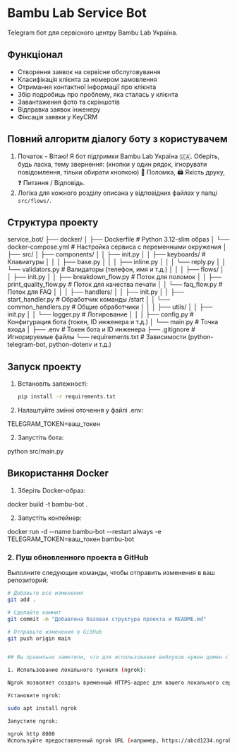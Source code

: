 # Bambu Lab Service Bot

Telegram бот для сервісного центру Bambu Lab Україна.

## Функціонал
- Створення заявок на сервісне обслуговування
- Класифікація клієнта за номером замовлення
- Отримання контактної інформації про клієнта
- Збір подробиць про проблему, яка сталась у клієнта
- Завантаження фото та скріншотів
- Відправка заявок інженеру
- Фіксація заявки у KeyCRM

## Повний алгоритм діалогу боту з користувачем
1. Початок - Вітаю! Я бот підтримки Bambu Lab Україна 🇺🇦. Оберіть, будь ласка, тему звернення: (кнопки у один рядок, ігнорувати повідомлення, тільки обирати кнопкою) 🔧 Поломка, 🖨 Якість друку, ❓ Питання / Відповідь.
2. Логіка для кожного розділу описана у відповідних файлах у папці `src/flows/`.

## Структура проекту

service_bot/
├── docker/
│ ├── Dockerfile # Python 3.12-slim образ
│ └── docker-compose.yml # Настройка сервиса с переменными окружения
│
├── src/
│ ├── components/
│ │ ├── init.py
│ │ ├── keyboards/ # Клавиатуры
│ │ │ ├── base.py
│ │ │ ├── inline.py
│ │ │ └── reply.py
│ │ └── validators.py # Валидаторы (телефон, имя и т.д.)
│ │
│ ├── flows/
│ │ ├── init.py
│ │ ├── breakdown_flow.py # Поток для поломок
│ │ ├── print_quality_flow.py # Поток для качества печати
│ │ └── faq_flow.py # Поток для FAQ
│ │
│ ├── handlers/
│ │ ├── init.py
│ │ ├── start_handler.py # Обработчик команды /start
│ │ └── common_handlers.py # Общие обработчики
│ │
│ ├── utils/
│ │ ├── init.py
│ │ └── logger.py # Логирование
│ │
│ ├── config.py # Конфигурация бота (токен, ID инженера и т.д.)
│ └── main.py # Точка входа
│
├── .env # Токен бота и ID инженера
├── .gitignore # Игнорируемые файлы
└── requirements.txt # Зависимости (python-telegram-bot, python-dotenv и т.д.)


## Запуск проекту
1. Встановіть залежності:
   ```bash
   pip install -r requirements.txt

1. Налаштуйте змінні оточення у файлі .env:

TELEGRAM_TOKEN=ваш_токен

2. Запустіть бота:

python src/main.py

## Використання Docker

1. Зберіть Docker-образ:

docker build -t bambu-bot .

2. Запустіть контейнер:

docker run -d --name bambu-bot --restart always -e TELEGRAM_TOKEN=ваш_токен bambu-bot

### **2. Пуш обновленного проекта в GitHub**
Выполните следующие команды, чтобы отправить изменения в ваш репозиторий:

```bash
# Добавьте все изменения
git add .

# Сделайте коммит
git commit -m "Добавлена базовая структура проекта и README.md"

# Отправьте изменения в GitHub
git push origin main


## Вы правильно заметили, что для использования вебхуков нужен домен с HTTPS. Если у вас нет домена, есть несколько вариантов:

1. Использование локального туннеля (ngrok):

Ngrok позволяет создать временный HTTPS-адрес для вашего локального сервера. Это отличное решение для тестирования.

Установите ngrok:

sudo apt install ngrok

Запустите ngrok:

ngrok http 8080
Используйте предоставленный ngrok URL (например, https://abcd1234.ngrok.io) в качестве webhook_url.
